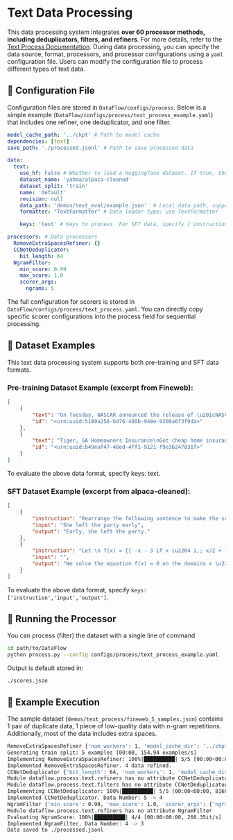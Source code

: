 # Text Data Processing

This data processing system integrates **over 60 processor methods, including deduplicators, filters, and refiners**. For more details, refer to the [Text Process Documentation](../../../docs/text_process.md). During data processing, you can specify the data source, format, processors, and processor configurations using a `yaml` configuration file. Users can modify the configuration file to process different types of text data.

## 👀 Configuration File

Configuration files are stored in `DataFlow/configs/process`. Below is a simple example (`DataFlow/configs/process/text_process_example.yaml`) that includes one refiner, one deduplicator, and one filter.

```yaml
model_cache_path: '../ckpt' # Path to model cache
dependencies: [text]
save_path: './processed.jsonl' # Path to save processed data

data:
  text:
    use_hf: False # Whether to load a Huggingface dataset. If true, the local path below is ignored.
    dataset_name: 'yahma/alpaca-cleaned'
    dataset_split: 'train'
    name: 'default'
    revision: null
    data_path: 'demos/text_eval/example.json'  # Local data path, supports json, jsonl, parquet formats
    formatter: "TextFormatter" # Data loader type; use TextFormatter

    keys: 'text' # Keys to process. For SFT data, specify ['instruction','input','output']

processors: # Data processors
  RemoveExtraSpacesRefiner: {}
  CCNetDeduplicator: 
    bit_length: 64 
  NgramFilter:
    min_score: 0.99
    max_score: 1.0
    scorer_args:
      ngrams: 5
```
The full configuration for scorers is stored in `DataFlow/configs/process/text_process.yaml`. You can directly copy specific scorer configurations into the process field for sequential processing.

## 🌟 Dataset Examples
This text data processing system supports both pre-training and SFT data formats.

### Pre-training Dataset Example (excerpt from Fineweb):
```json
[
    {
        "text": "On Tuesday, NASCAR announced the release of \u201cNASCAR Classic Races, Volume 1,\u201d available on iTunes.",
        "id": "<urn:uuid:5189a256-bd76-489b-948e-9300a6f3f9da>"
    },
    {
        "text": "Tiger, GA Homeowners Insurance\nGet cheap home insurance in Tiger, GA within minutes. ",
        "id": "<urn:uuid:b49eaf47-48ed-4ff1-9121-f9e36247831f>"
    }
]
```
To evaluate the above data format, specify keys: text.

### SFT Dataset Example (excerpt from alpaca-cleaned):
```json
[
    {
        "instruction": "Rearrange the following sentence to make the sentence more interesting.",
        "input": "She left the party early",
        "output": "Early, she left the party."
    },
    {
        "instruction": "Let \n f(x) = {[ -x - 3 if x \u2264 1,; x/2 + 1 if x > 1. ].\nFind the sum of all values of x such that f(x) = 0.",
        "input": "",
        "output": "We solve the equation f(x) = 0 on the domains x \u2264 1 and x > 1.\n\nIf x \u2264 1, then f(x) = -x - 3, so we want to solve -x - 3 = 0. The solution is x = -3, which satisfies x \u2264 1.\n\nIf x > 1, then f(x) = x/2 + 1, so we want to solve x/2 + 1 = 0. The solution is x = -2, but this value does not satisfy x > 1.\n\nTherefore, the only solution is x = -3."
    }
]
```
To evaluate the above data format, specify `keys: ['instruction','input','output']`.

## 💪 Running the Processor
You can process (filter) the dataset with a single line of command
```bash
cd path/to/DataFlow
python process.py --config configs/process/text_process_example.yaml
```
Output is default stored in:
```
./scores.json
```

## 📌 Example Execution
The sample dataset (`demos/text_process/fineweb_5_samples.json`) contains 1 pair of duplicate data, 1 piece of low-quality data with n-gram repetitions. Additionally, most of the data includes extra spaces.
```bash
RemoveExtraSpacesRefiner {'num_workers': 1, 'model_cache_dir': '../ckpt'}
Generating train split: 5 examples [00:00, 154.94 examples/s]
Implementing RemoveExtraSpacesRefiner: 100%|██████████| 5/5 [00:00<00:00, 4314.24it/s]
Implemented RemoveExtraSpacesRefiner. 4 data refined.
CCNetDeduplicator {'bit_length': 64, 'num_workers': 1, 'model_cache_dir': '../ckpt'}
Module dataflow.process.text.refiners has no attribute CCNetDeduplicator
Module dataflow.process.text.filters has no attribute CCNetDeduplicator
Implementing CCNetDeduplicator: 100%|██████████| 5/5 [00:00<00:00, 81601.25it/s]
Implemented CCNetDeduplicator. Data Number: 5 -> 4
NgramFilter {'min_score': 0.99, 'max_score': 1.0, 'scorer_args': {'ngrams': 5}, 'num_workers': 1, 'model_cache_dir': '../ckpt'}
Module dataflow.process.text.refiners has no attribute NgramFilter
Evaluating NgramScore: 100%|██████████| 4/4 [00:00<00:00, 260.35it/s]
Implemented NgramFilter. Data Number: 4 -> 3
Data saved to ./processed.jsonl
```




